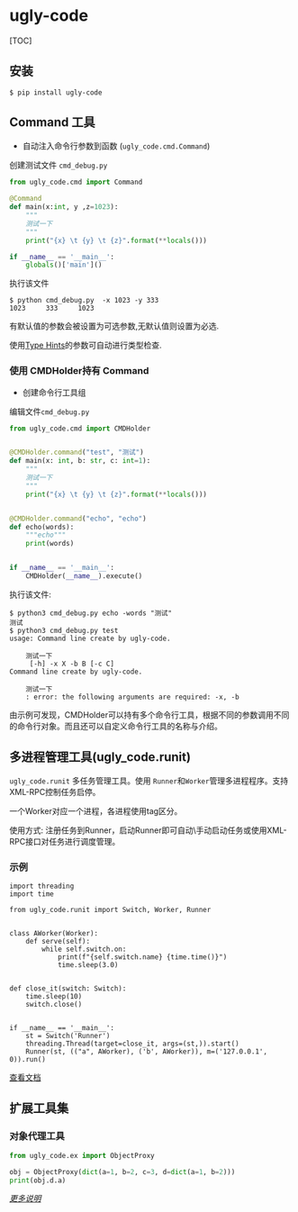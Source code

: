# ugly-code

[TOC]

## 安装

```shell
$ pip install ugly-code
```


## Command 工具

* 自动注入命令行参数到函数 (`ugly_code.cmd.Command`)


创建测试文件 `cmd_debug.py`

```python
from ugly_code.cmd import Command
    
@Command
def main(x:int, y ,z=1023):
    """
    测试一下
    """
    print("{x} \t {y} \t {z}".format(**locals()))

if __name__ == '__main__':
    globals()['main']()
```

执行该文件

```shell
$ python cmd_debug.py  -x 1023 -y 333
1023     333     1023
```

有默认值的参数会被设置为可选参数,无默认值则设置为必选.

使用[Type Hints](http://vvia.xyz/goyXNE)的参数可自动进行类型检查.
### 使用 CMDHolder持有 Command

* 创建命令行工具组

编辑文件`cmd_debug.py`

```python
from ugly_code.cmd import CMDHolder


@CMDHolder.command("test", "测试")
def main(x: int, b: str, c: int=1):
    """
    测试一下
    """
    print("{x} \t {y} \t {z}".format(**locals()))


@CMDHolder.command("echo", "echo")
def echo(words):
    """echo"""
    print(words)


if __name__ == '__main__':
    CMDHolder(__name__).execute()

```

执行该文件:

```shel
$ python3 cmd_debug.py echo -words "测试"
测试
$ python3 cmd_debug.py test
usage: Command line create by ugly-code.

    测试一下
     [-h] -x X -b B [-c C]
Command line create by ugly-code.

    测试一下
    : error: the following arguments are required: -x, -b
```

由示例可发现，CMDHolder可以持有多个命令行工具，根据不同的参数调用不同的命令行对象。而且还可以自定义命令行工具的名称与介绍。

## 多进程管理工具(ugly_code.runit)

`ugly_code.runit` 多任务管理工具。使用 `Runner`和`Worker`管理多进程程序。支持XML-RPC控制任务启停。

一个Worker对应一个进程，各进程使用tag区分。

使用方式:
    注册任务到Runner，启动Runner即可自动\手动启动任务或使用XML-RPC接口对任务进行调度管理。

### 示例

```python3
import threading
import time

from ugly_code.runit import Switch, Worker, Runner


class AWorker(Worker):
    def serve(self):
        while self.switch.on:
            print(f"{self.switch.name} {time.time()}")
            time.sleep(3.0)


def close_it(switch: Switch):
    time.sleep(10)
    switch.close()


if __name__ == '__main__':
    st = Switch('Runner')
    threading.Thread(target=close_it, args=(st,)).start()
    Runner(st, (("a", AWorker), ('b', AWorker)), m=('127.0.0.1', 0)).run()

```

[查看文档](doc/ugly_code/runit/index.md)

## 扩展工具集

### 对象代理工具

```python
from ugly_code.ex import ObjectProxy

obj = ObjectProxy(dict(a=1, b=2, c=3, d=dict(a=1, b=2)))
print(obj.d.a)

```

*[更多说明](http://vvia.xyz/wnBAQb)*